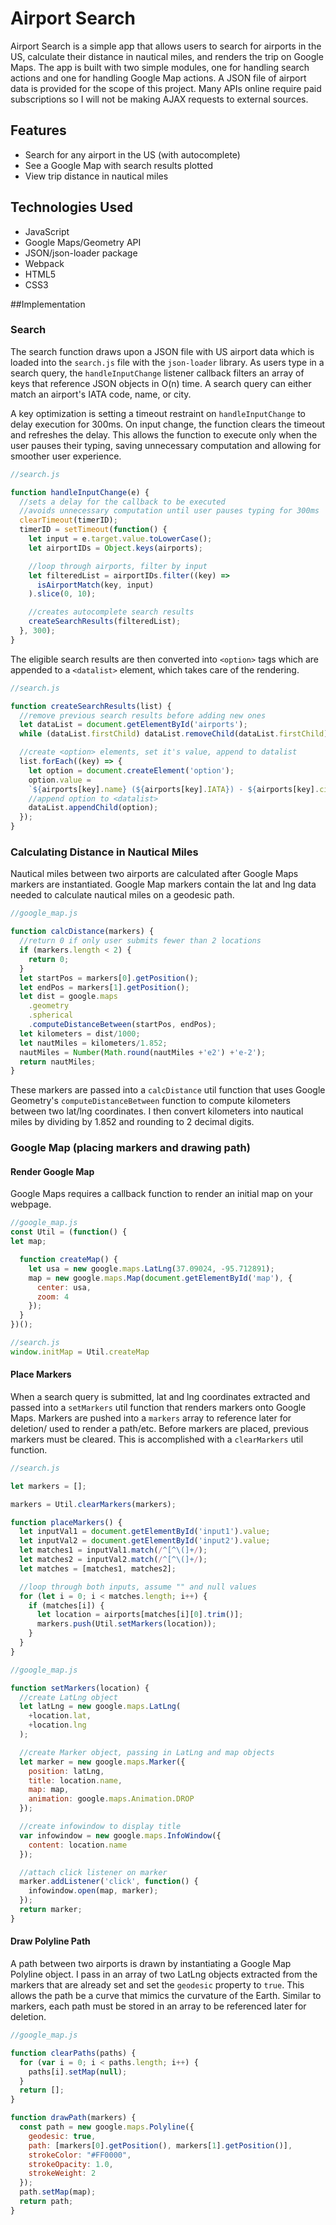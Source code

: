 # Airport Search

Airport Search is a simple app that allows users to search for airports
in the US, calculate their distance in nautical miles, and renders the trip
on Google Maps. The app is built with two simple modules, one for handling
search actions and one for handling Google Map actions. A JSON file of airport
data is provided for the scope of this project. Many APIs online require
paid subscriptions so I will not be making AJAX requests to external sources.

## Features
* Search for any airport in the US (with autocomplete)
* See a Google Map with search results plotted
* View trip distance in nautical miles

## Technologies Used
* JavaScript
* Google Maps/Geometry API
* JSON/json-loader package
* Webpack
* HTML5
* CSS3

##Implementation

### Search

The search function draws upon a JSON file with US airport data which is loaded
into the `search.js` file with the `json-loader` library. As users type in
a search query, the `handleInputChange` listener callback filters an array of keys that
reference JSON objects in O(n) time. A search query can either match an airport's
IATA code, name, or city.

A key optimization is setting a timeout restraint on `handleInputChange` to delay
execution for 300ms. On input change, the function clears the timeout and refreshes
the delay. This allows the function to execute only when the user pauses their typing,
saving unnecessary computation and allowing for smoother user experience.


```js
//search.js

function handleInputChange(e) {
  //sets a delay for the callback to be executed
  //avoids unnecessary computation until user pauses typing for 300ms
  clearTimeout(timerID);
  timerID = setTimeout(function() {
    let input = e.target.value.toLowerCase();
    let airportIDs = Object.keys(airports);

    //loop through airports, filter by input
    let filteredList = airportIDs.filter((key) =>
      isAirportMatch(key, input)
    ).slice(0, 10);

    //creates autocomplete search results
    createSearchResults(filteredList);
  }, 300);
}
```

The eligible search results are then converted into `<option>` tags which are
appended to a `<datalist>` element, which takes care of the rendering.

```js
//search.js

function createSearchResults(list) {
  //remove previous search results before adding new ones
  let dataList = document.getElementById('airports');
  while (dataList.firstChild) dataList.removeChild(dataList.firstChild);

  //create <option> elements, set it's value, append to datalist
  list.forEach((key) => {
    let option = document.createElement('option');
    option.value =
    `${airports[key].name} (${airports[key].IATA}) - ${airports[key].city}`;
    //append option to <datalist>
    dataList.appendChild(option);
  });
}
```

### Calculating Distance in Nautical Miles

Nautical miles between two airports are calculated after Google Maps markers
are instantiated. Google Map markers contain the lat and lng data needed to
calculate nautical miles on a geodesic path.

```js
//google_map.js

function calcDistance(markers) {
  //return 0 if only user submits fewer than 2 locations
  if (markers.length < 2) {
    return 0;
  }
  let startPos = markers[0].getPosition();
  let endPos = markers[1].getPosition();
  let dist = google.maps
    .geometry
    .spherical
    .computeDistanceBetween(startPos, endPos);
  let kilometers = dist/1000;
  let nautMiles = kilometers/1.852;
  nautMiles = Number(Math.round(nautMiles +'e2') +'e-2');
  return nautMiles;
}
```

These markers are passed into a `calcDistance` util function that uses
Google Geometry's `computeDistanceBetween` function to compute kilometers
between two lat/lng coordinates. I then convert kilometers into nautical miles
by dividing by 1.852 and rounding to 2 decimal digits.

### Google Map (placing markers and drawing path)

#### Render Google Map
Google Maps requires a callback function to render an initial map on
your webpage.

```js
//google_map.js
const Util = (function() {
let map;

  function createMap() {
    let usa = new google.maps.LatLng(37.09024, -95.712891);
    map = new google.maps.Map(document.getElementById('map'), {
      center: usa,
      zoom: 4
    });
  }
})();

//search.js
window.initMap = Util.createMap
```

#### Place Markers

When a search query is submitted, lat and lng coordinates extracted and
passed into a `setMarkers` util function that renders markers onto Google Maps.
Markers are pushed into a `markers` array to reference later for deletion/
used to render a path/etc. Before markers are placed, previous markers must
be cleared. This is accomplished with a `clearMarkers` util function.

```js
//search.js

let markers = [];

markers = Util.clearMarkers(markers);

function placeMarkers() {
  let inputVal1 = document.getElementById('input1').value;
  let inputVal2 = document.getElementById('input2').value;
  let matches1 = inputVal1.match(/^[^\(]+/);
  let matches2 = inputVal2.match(/^[^\(]+/);
  let matches = [matches1, matches2];

  //loop through both inputs, assume "" and null values
  for (let i = 0; i < matches.length; i++) {
    if (matches[i]) {
      let location = airports[matches[i][0].trim()];
      markers.push(Util.setMarkers(location));
    }
  }
}

//google_map.js

function setMarkers(location) {
  //create LatLng object
  let latLng = new google.maps.LatLng(
    +location.lat,
    +location.lng
  );

  //create Marker object, passing in LatLng and map objects
  let marker = new google.maps.Marker({
    position: latLng,
    title: location.name,
    map: map,
    animation: google.maps.Animation.DROP
  });

  //create infowindow to display title
  var infowindow = new google.maps.InfoWindow({
    content: location.name
  });

  //attach click listener on marker
  marker.addListener('click', function() {
    infowindow.open(map, marker);
  });
  return marker;
}
```

#### Draw Polyline Path

A path between two airports is drawn by instantiating a Google Map
Polyline object. I pass in an array of two LatLng objects extracted from
the markers that are already set and set the `geodesic` property to `true`.
This allows the path be a curve that mimics the curvature of the Earth.
Similar to markers, each path must be stored in an array to be referenced
later for deletion.

```js
//google_map.js

function clearPaths(paths) {
  for (var i = 0; i < paths.length; i++) {
    paths[i].setMap(null);
  }
  return [];
}

function drawPath(markers) {
  const path = new google.maps.Polyline({
    geodesic: true,
    path: [markers[0].getPosition(), markers[1].getPosition()],
    strokeColor: "#FF0000",
    strokeOpacity: 1.0,
    strokeWeight: 2
  });
  path.setMap(map);
  return path;
}
```
